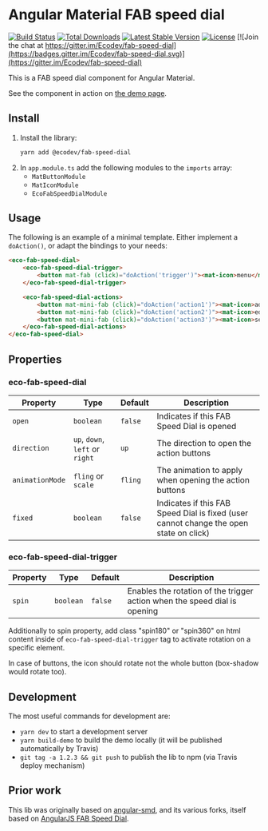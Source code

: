 # Angular Material FAB speed dial

[![Build Status](https://travis-ci.com/Ecodev/fab-speed-dial.svg?branch=master)](https://travis-ci.com/Ecodev/fab-speed-dial)
[![Total Downloads](https://img.shields.io/npm/dt/@ecodev/fab-speed-dial.svg)](https://www.npmjs.com/package/@ecodev/fab-speed-dial)
[![Latest Stable Version](https://img.shields.io/npm/v/@ecodev/fab-speed-dial.svg)](https://www.npmjs.com/package/@ecodev/fab-speed-dial)
[![License](https://img.shields.io/npm/l/@ecodev/fab-speed-dial.svg)](https://www.npmjs.com/package/@ecodev/fab-speed-dial)
[![Join the chat at https://gitter.im/Ecodev/fab-speed-dial](https://badges.gitter.im/Ecodev/fab-speed-dial.svg)](https://gitter.im/Ecodev/fab-speed-dial)

This is a FAB speed dial component for Angular Material.

See the component in action on [the demo page](https://ecodev.github.io/fab-speed-dial).

## Install

1. Install the library:
    ```bash
    yarn add @ecodev/fab-speed-dial
    ```
2. In `app.module.ts` add the following modules to the `imports` array:
    - `MatButtonModule`
    - `MatIconModule`
    - `EcoFabSpeedDialModule`

## Usage

The following is an example of a minimal template. Either implement a `doAction()`,
or adapt the bindings to your needs:

```html
<eco-fab-speed-dial>
    <eco-fab-speed-dial-trigger>
        <button mat-fab (click)="doAction('trigger')"><mat-icon>menu</mat-icon></button>
    </eco-fab-speed-dial-trigger>

    <eco-fab-speed-dial-actions>
        <button mat-mini-fab (click)="doAction('action1')"><mat-icon>add</mat-icon></button>
        <button mat-mini-fab (click)="doAction('action2')"><mat-icon>edit</mat-icon></button>
        <button mat-mini-fab (click)="doAction('action3')"><mat-icon>search</mat-icon></button>
    </eco-fab-speed-dial-actions>
</eco-fab-speed-dial>
```

## Properties

### eco-fab-speed-dial

| Property         | Type                 | Default             | Description                                            |
|------------------|----------------------|---------------------|--------------------------------------------------------|
| `open`             | `boolean`          | `false`             | Indicates if this FAB Speed Dial is opened             |
| `direction`        | `up`, `down`, `left` or `right` | `up`   | The direction to open the action buttons               |
| `animationMode`    | `fling` or `scale` | `fling`             | The animation to apply when opening the action buttons |
| `fixed`            | `boolean`          | `false`             | Indicates if this FAB Speed Dial is fixed (user cannot change the open state on click) |

### eco-fab-speed-dial-trigger

| Property         | Type         | Default             | Description                                     |
|------------------|--------------|---------------------|-------------------------------------------------|
| `spin`           | `boolean`    | `false`             | Enables the rotation of the trigger action when the speed dial is opening |

Additionally to spin property, add class "spin180" or "spin360" on html content inside of `eco-fab-speed-dial-trigger` tag to activate rotation on a specific element.

In case of buttons, the icon should rotate not the whole button (box-shadow would rotate too).

## Development

The most useful commands for development are:

- `yarn dev` to start a development server
- `yarn build-demo` to build the demo locally (it will be published automatically by Travis)
- `git tag -a 1.2.3 && git push` to publish the lib to npm (via Travis deploy mechanism)

## Prior work

This lib was originally based on [angular-smd](https://github.com/jefersonestevo/angular-smd),
and its various forks, itself based on
[AngularJS FAB Speed Dial](https://material.angularjs.org/latest/demo/fabSpeedDial).
